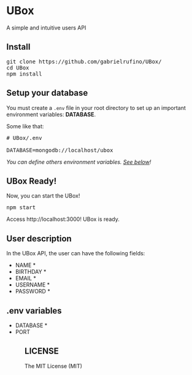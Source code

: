 # UBox

A simple and intuitive users API

## Install

<pre>
git clone https://github.com/gabrielrufino/UBox/
cd UBox
npm install
</pre>

## Setup your database

You must create a <code>.env</code> file in your root directory to set up an important environment variables: <strong>DATABASE</strong>.

Some like that:
<pre>
# UBox/.env

DATABASE=mongodb://localhost/ubox
</pre>

<em>You can define others environment variables. <a href="#env-variables">See below</a>!</em>

## UBox Ready!

Now, you can start the UBox!

<pre>
npm start
</pre>

Access http://localhost:3000! UBox is ready.

## User description

In the UBox API, the user can have the following fields:
<ul>
  <li>NAME *</li>
  <li>BIRTHDAY *</li>
  <li>EMAIL *</li>
  <li>USERNAME *</li>
  <li>PASSWORD *</li>
</ul>

## .env variables

<ul>
  <li>DATABASE *</li>
  <li>PORT</li>
<ul>

## LICENSE

The MIT License (MIT)